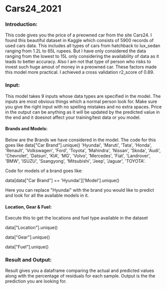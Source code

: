 # Cars24_2021

### Introduction:
This code gives you the price of a preowned car from the site Cars24. I found this beautiful dataset in Kaggle which consists of 5900 records of used cars data. This includes all types of cars from hatchback to lux_sedan ranging from 1.2L to 65L rupees. But I have only considered the data ranging from the lowest to 15L only considering the availability of data as it leads to better accuracy. Also I am not that type of person who risks to invest such huge amout of money in a preowned car. These factors made this model more practical. I achieved a cross validation r2_score of 0.89. 

### Input:
This model takes 9 inputs whose data types are specified in the model. The inputs are most obvious things which a normal person look for. Make sure you give the right input with no spelling mistakes and no extra spaces. Price in the output can be anything as it will be updated by the predicted value in the end and it doesnot affect your training/test data or you model.

#### Brands and Models:
Below are the Brands we have considered in the model. The code for this goes like data["Car Brand"].unique()
'Hyundai', 'Maruti', 'Tata', 'Honda', 'Renault', 'Volkswagen', 'Ford', 'Toyota', 'Mahindra', 'Nissan', 'Skoda', 'Audi', 'Chevrolet', 'Datsun', 'KIA', 'MG', 'Volvo', 'Mercedes', 'Fiat', 'Landrover', 'BMW', 'ISUZU', 'Ssangyong', 'Mitsubishi', 'Jeep', 'Jaguar', 'TOYOTA'.

Code for models of a brand goes like:

data[data["Car Brand"] == 'Hyundai']['Model'].unique()

Here you can replace "Hyundai" with the brand you would like to predict and look for all the available models in it.

#### Location, Gear & Fuel:
Execute this to get the locations and fuel type available in the dataset

data["Location"].unique()

data["Gear"].unique()

data["Fuel"].unique()

### Result and Output:
Result gives you a dataframe comparing the actual and predicted values along with the percentage of residuals for each sample.
Output is the the prediction you are looking for.
